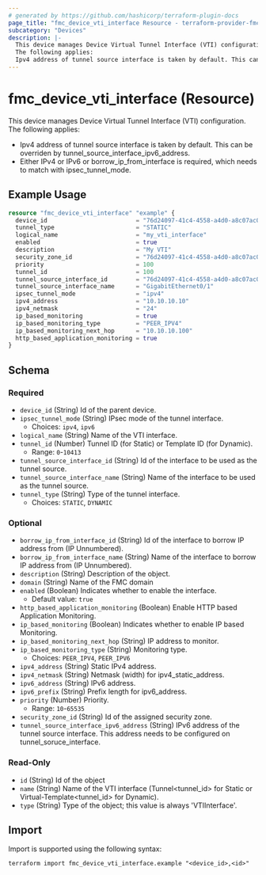 ```yaml
---
# generated by https://github.com/hashicorp/terraform-plugin-docs
page_title: "fmc_device_vti_interface Resource - terraform-provider-fmc"
subcategory: "Devices"
description: |-
  This device manages Device Virtual Tunnel Interface (VTI) configuration.
  The following applies:
  Ipv4 address of tunnel source interface is taken by default. This can be overriden by tunnel_source_interface_ipv6_address.Either IPv4 or IPv6 or borrow_ip_from_interface is required, which needs to match with ipsec_tunnel_mode.
---
```


# fmc_device_vti_interface (Resource)

This device manages Device Virtual Tunnel Interface (VTI) configuration.
 The following applies:
 - Ipv4 address of tunnel source interface is taken by default. This can be overriden by tunnel_source_interface_ipv6_address.
 - Either IPv4 or IPv6 or borrow_ip_from_interface is required, which needs to match with ipsec_tunnel_mode.

## Example Usage

```terraform
resource "fmc_device_vti_interface" "example" {
  device_id                         = "76d24097-41c4-4558-a4d0-a8c07ac08470"
  tunnel_type                       = "STATIC"
  logical_name                      = "my_vti_interface"
  enabled                           = true
  description                       = "My VTI"
  security_zone_id                  = "76d24097-41c4-4558-a4d0-a8c07ac08470"
  priority                          = 100
  tunnel_id                         = 100
  tunnel_source_interface_id        = "76d24097-41c4-4558-a4d0-a8c07ac08470"
  tunnel_source_interface_name      = "GigabitEthernet0/1"
  ipsec_tunnel_mode                 = "ipv4"
  ipv4_address                      = "10.10.10.10"
  ipv4_netmask                      = "24"
  ip_based_monitoring               = true
  ip_based_monitoring_type          = "PEER_IPV4"
  ip_based_monitoring_next_hop      = "10.10.10.100"
  http_based_application_monitoring = true
}
```

<!-- schema generated by tfplugindocs -->
## Schema

### Required

- `device_id` (String) Id of the parent device.
- `ipsec_tunnel_mode` (String) IPsec mode of the tunnel interface.
  - Choices: `ipv4`, `ipv6`
- `logical_name` (String) Name of the VTI interface.
- `tunnel_id` (Number) Tunnel ID (for Static) or Template ID (for Dynamic).
  - Range: `0`-`10413`
- `tunnel_source_interface_id` (String) Id of the interface to be used as the tunnel source.
- `tunnel_source_interface_name` (String) Name of the interface to be used as the tunnel source.
- `tunnel_type` (String) Type of the tunnel interface.
  - Choices: `STATIC`, `DYNAMIC`

### Optional

- `borrow_ip_from_interface_id` (String) Id of the interface to borrow IP address from (IP Unnumbered).
- `borrow_ip_from_interface_name` (String) Name of the interface to borrow IP address from (IP Unnumbered).
- `description` (String) Description of the object.
- `domain` (String) Name of the FMC domain
- `enabled` (Boolean) Indicates whether to enable the interface.
  - Default value: `true`
- `http_based_application_monitoring` (Boolean) Enable HTTP based Application Monitoring.
- `ip_based_monitoring` (Boolean) Indicates whether to enable IP based Monitoring.
- `ip_based_monitoring_next_hop` (String) IP address to monitor.
- `ip_based_monitoring_type` (String) Monitoring type.
  - Choices: `PEER_IPV4`, `PEER_IPV6`
- `ipv4_address` (String) Static IPv4 address.
- `ipv4_netmask` (String) Netmask (width) for ipv4_static_address.
- `ipv6_address` (String) IPv6 address.
- `ipv6_prefix` (String) Prefix length for ipv6_address.
- `priority` (Number) Priority.
  - Range: `10`-`65535`
- `security_zone_id` (String) Id of the assigned security zone.
- `tunnel_source_interface_ipv6_address` (String) IPv6 address of the tunnel source interface. This address needs to be configured on tunnel_soruce_interface.

### Read-Only

- `id` (String) Id of the object
- `name` (String) Name of the VTI interface (Tunnel<tunnel_id> for Static or Virtual-Template<tunnel_id> for Dynamic).
- `type` (String) Type of the object; this value is always 'VTIInterface'.

## Import

Import is supported using the following syntax:

```shell
terraform import fmc_device_vti_interface.example "<device_id>,<id>"
```
